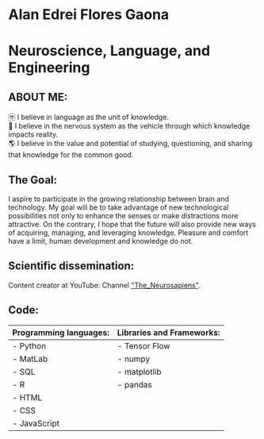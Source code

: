 # Alan Edrei Flores Gaona 
# Neuroscience, Language, and Engineering

## ABOUT ME:

🈂️ I believe in language as the unit of knowledge.  <br>
🧠 I believe in the nervous system as the vehicle through which knowledge impacts reality.  <br>
🌎 I believe in the value and potential of studying, questioning, and sharing that knowledge for the common good.  <br>

## The Goal: <br>
I aspire to participate in the growing relationship between brain and technology. My goal will be to take advantage of new technological possibilities not only to enhance the senses or make distractions more attractive. On the contrary, I hope that the future will also provide new ways of acquiring, managing, and leveraging knowledge. Pleasure and comfort have a limit, human development and knowledge do not.


## Scientific dissemination:
Content creator at YouTube: Channel ["The_Neurosapiens"](https://www.youtube.com/@the_neurosapiens).

## Code:

| Programming languages: | Libraries and Frameworks: |
|------------------------|---------------------------|
| - Python               | - Tensor Flow             |
| - MatLab               | - numpy                   |
| - SQL                  | - matplotlib              |
| - R                    | - pandas                  |
| - HTML                 |                           |
| - CSS                  |                           |
| - JavaScript           |                           |
